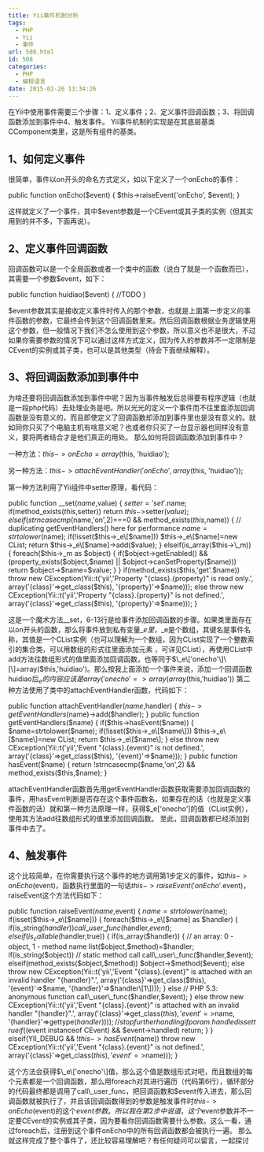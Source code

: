 ```yaml
---
title: Yii事件机制分析
tags:
  - PHP
  - Yii
  - 事件
url: 508.html
id: 508
categories:
  - PHP
  - 编程语言
date: 2015-02-26 13:34:26
---
```


在Yii中使用事件需要三个步骤：1、定义事件；2、定义事件回调函数；3、将回调函数添加到事件中4、触发事件。 Yii事件机制的实现是在其底层基类CComponent类里，这是所有组件的基类。

1、如何定义事件
--------

很简单，事件以on开头的命名方式定义，如以下定义了一个onEcho的事件：

public function onEcho($event)
{
     $this->raiseEvent('onEcho', $event);
}

这样就定义了一个事件，其中$event参数是一个CEvent或其子类的实例（但其实用到的并不多，下面再说）。

2、定义事件回调函数
----------

回调函数可以是一个全局函数或者一个类中的函数（说白了就是一个函数而已），其需要一个参数$event，如下：

public function huidiao($event)
{
     //TODO
}

$event参数其实是接收定义事件时传入的那个参数，也就是上面第一步定义的事件函数的参数，它最终会传到这个回调函数里来。然后回调函数根据业务逻辑使用这个参数，但一般情况下我们不怎么使用到这个参数，所以意义也不是很大，不过如果你需要参数的情况下可以通过这样方式定义，因为传入的参数并不一定限制是CEvent的实例或其子类，也可以是其他类型（待会下面继续解释）。

3、将回调函数添加到事件中
-------------

为啥还要将回调函数添加到事件中呢？因为当事件触发后总得要有程序逻辑（也就是一段php代码）去处理业务是吧。所以光光的定义一个事件而不往里面添加回调函数是没有意义的，而且即使定义了回调函数却添加到事件里也是没有意义的。就如同你只买了个电脑主机有啥意义呢？也或者你只买了一台显示器也同样没有意义，要将两者结合才是他们真正的用处。 那么如何将回调函数添加到事件中？

一种方法：$this->onEcho=array($this, 'huidiao');

另一种方法：$this->attachEventHandler('onEcho', array($this, 'huidiao'));

第一种方法利用了Yii组件中setter原理，看代码：

public function __set($name,$value)
{
	$setter='set'.$name;
	if(method_exists($this,$setter))
		return $this->$setter($value);
	elseif(strncasecmp($name,'on',2)===0 && method_exists($this,$name))
	{
		// duplicating getEventHandlers() here for performance
		$name=strtolower($name);
		if(!isset($this->_e\[$name\]))
			$this->_e\[$name\]=new CList;
		return $this->_e\[$name\]->add($value);
	}
	elseif(is\_array($this->\_m))
	{
		foreach($this->_m as $object)
		{
			if($object->getEnabled() && (property_exists($object,$name) || $object->canSetProperty($name)))
				return $object->$name=$value;
		}
	}
	if(method_exists($this,'get'.$name))
		throw new CException(Yii::t('yii','Property "{class}.{property}" is read only.',
			array('{class}'=>get_class($this), '{property}'=>$name)));
	else
		throw new CException(Yii::t('yii','Property "{class}.{property}" is not defined.',
			array('{class}'=>get_class($this), '{property}'=>$name)));
}

这是一个魔术方法\_\_set，6-13行是给事件添加回调函数的步骤。如果类里面存在以on开头的函数，那么将事件放到私有变量$\_e里，$\_e是个数组，其键名是事件名称，其值是一个CList实例（也可以理解为一个数组，因为CList实现了一个整数索引的集合类，可以用数组的形式往里面添加元素 ，可详见CList），再使用CList中add方法往数组形式的值里面添加回调函数，也等同于$\_e\['onecho'\]\[\]=array($this,'huidiao')。那么按我上面添加一个事件来说，添加一个回调函数huidiao后$_e的内容应该是array('onecho'=>array(array($this,'huidiao')) 第二种方法使用了类中的attachEventHandler函数，代码如下：

public function attachEventHandler($name,$handler)
{
	$this->getEventHandlers($name)->add($handler);
}
public function getEventHandlers($name)
{
	if($this->hasEvent($name))
	{
		$name=strtolower($name);
		if(!isset($this->_e\[$name\]))
			$this->_e\[$name\]=new CList;
		return $this->_e\[$name\];
	}
	else
		throw new CException(Yii::t('yii','Event "{class}.{event}" is not defined.',
			array('{class}'=>get_class($this), '{event}'=>$name)));
}
public function hasEvent($name)
{
	return !strncasecmp($name,'on',2) && method_exists($this,$name);
}

attachEventHandler函数首先用getEventHandler函数获取需要添加回调函数的事件，用hasEvent判断是否存在这个事件函数名，如果存在的话（也就是定义事件函数的话）就和第一种方法原理一样，获得$_e\['onecho'\]的值（CList实例），使用其方法add往数组形式的值里添加回调函数。 至此，回调函数都已经添加到事件中去了。

4、触发事件
------

这个比较简单，在你需要执行这个事件的地方调用第1步定义的事件，如$this->onEcho($event)，函数执行里面的一句话$this->raiseEvent('onEcho'.$event)，raiseEvent这个方法代码如下：

public function raiseEvent($name,$event)
{
	$name=strtolower($name);
	if(isset($this->_e\[$name\]))
	{
		foreach($this->_e\[$name\] as $handler)
		{
			if(is_string($handler))
				call\_user\_func($handler,$event);
			elseif(is_callable($handler,true))
			{
				if(is_array($handler))
				{
					// an array: 0 - object, 1 - method name
					list($object,$method)=$handler;
					if(is_string($object))	// static method call
						call\_user\_func($handler,$event);
					elseif(method_exists($object,$method))
						$object->$method($event);
					else
						throw new CException(Yii::t('yii','Event "{class}.{event}" is attached with an invalid handler "{handler}".',
							array('{class}'=>get_class($this), '{event}'=>$name, '{handler}'=>$handler\[1\])));
				}
				else // PHP 5.3: anonymous function
					call\_user\_func($handler,$event);
			}
			else
				throw new CException(Yii::t('yii','Event "{class}.{event}" is attached with an invalid handler "{handler}".',
					array('{class}'=>get_class($this), '{event}'=>$name, '{handler}'=>gettype($handler))));
			// stop further handling if param.handled is set true
			if(($event instanceof CEvent) && $event->handled)
				return;
		}
	}
	elseif(YII_DEBUG && !$this->hasEvent($name))
		throw new CException(Yii::t('yii','Event "{class}.{event}" is not defined.',
			array('{class}'=>get_class($this), '{event}'=>$name)));
}

这个方法会获得$\_e\['onecho'\]值，那么这个值是数组形式对吧，而且数组的每个元素都是一个回调函数，那么用foreach对其进行遍历（代码第6行），循环部分的代码最终都是调用了call\_user_func，把回调函数和$event传入进去，那么回调函数就被执行了，并且该回调函数得到的参数是触发事件时$this->onEcho($event)的这个$event参数。所以我在第2步中说道，这个$event参数并不一定要CEvent的实例或其子类，因为要看你回调函数需要什么参数。这么一看，通过foreach后，注册到这个事件onEcho中的所有回调函数都会被执行一遍。 那么就这样完成了整个事件了，还比较容易理解吧？有任何疑问可以留言，一起探讨